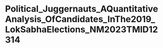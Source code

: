 # Political_Juggernauts_AQuantitativeAnalysis_OfCandidates_InThe2019_LokSabhaElections_NM2023TMID12314